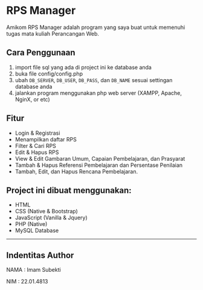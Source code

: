# RPS Manager

Amikom RPS Manager adalah program yang saya buat untuk memenuhi tugas mata kuliah Perancangan Web.

## Cara Penggunaan

1. import file sql yang ada di project ini ke database anda
2. buka file config/config.php
3. ubah `DB_SERVER`, `DB_USER`, `DB_PASS`, dan `DB_NAME` sesuai settingan database anda
4. jalankan program menggunakan php web server (XAMPP, Apache, NginX, or etc)

## Fitur

-   Login & Registrasi
-   Menampilkan daftar RPS
-   Filter & Cari RPS
-   Edit & Hapus RPS
-   View & Edit Gambaran Umum, Capaian Pembelajaran, dan Prasyarat
-   Tambah & Hapus Referensi Pembelajaran dan Persentase Penilaian
-   Tambah, Edit, dan Hapus Rencana Pembelajaran.

## Project ini dibuat menggunakan:

-   HTML
-   CSS (Native & Bootstrap)
-   JavaScript (Vanilla & Jquery)
-   PHP (Native)
-   MySQL Database

---

## Indentitas Author

NAMA : Imam Subekti

NIM : 22.01.4813
